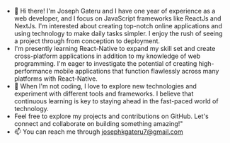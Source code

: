 - 👋 Hi there! I'm Joseph Gateru and I have one year of experience as a web developer, and I focus on JavaScript frameworks like ReactJs and NextJs. I'm interested about creating top-notch online applications and using technology to make daily tasks simpler. I enjoy the rush of seeing a project through from conception to deployment.
-  I'm presently learning React-Native to expand my skill set and create cross-platform applications in addition to my knowledge of web programming. I'm eager to investigate the potential of creating high-performance mobile applications that function flawlessly across many platforms with React-Native.
- 💞️ When I'm not coding, I love to explore new technologies and experiment with different tools and frameworks. I believe that continuous learning is key to staying ahead in the fast-paced world of technology.
-  Feel free to explore my projects and contributions on GitHub. Let's connect and collaborate on building something amazing!"
- 📫 You can reach me through josephkgateru7@gmail.com


